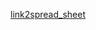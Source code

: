 [link2spread_sheet](https://drive.google.com/file/d/1MD203y2RqSUc_IjnNVxW6ZM9JWw37N9-/view?usp=sharing)
